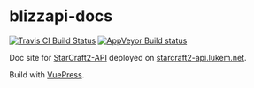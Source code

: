 # blizzapi-docs

[![Travis CI Build Status](https://travis-ci.org/lukemnet/blizzapi-docs.svg?branch=master)](https://travis-ci.org/lukemnet/blizzapi-docs)
[![AppVeyor Build status](https://ci.appveyor.com/api/projects/status/y2lfcp47m3tplu8i?svg=true)](https://ci.appveyor.com/project/lwojcik/blizzapi-docs)

Doc site for [StarCraft2-API](https://github.com/lukemnet/starcraft2-api) deployed on [starcraft2-api.lukem.net](https://blizzapi.lukem.net).

Build with [VuePress](https://vuepress.vuejs.org/).
